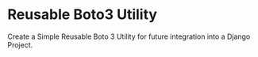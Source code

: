 # Reusable Boto3 Utility
Create a Simple Reusable Boto 3 Utility for future integration into a Django Project.
